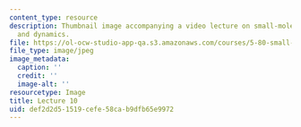 ```yaml
---
content_type: resource
description: Thumbnail image accompanying a video lecture on small-molecule spectroscopy
  and dynamics.
file: https://ol-ocw-studio-app-qa.s3.amazonaws.com/courses/5-80-small-molecule-spectroscopy-and-dynamics-fall-2008/def2d2d51519cefe58cab9dfb65e9972_mit5_80f08lec10_th.jpg
file_type: image/jpeg
image_metadata:
  caption: ''
  credit: ''
  image-alt: ''
resourcetype: Image
title: Lecture 10
uid: def2d2d5-1519-cefe-58ca-b9dfb65e9972
---
```

